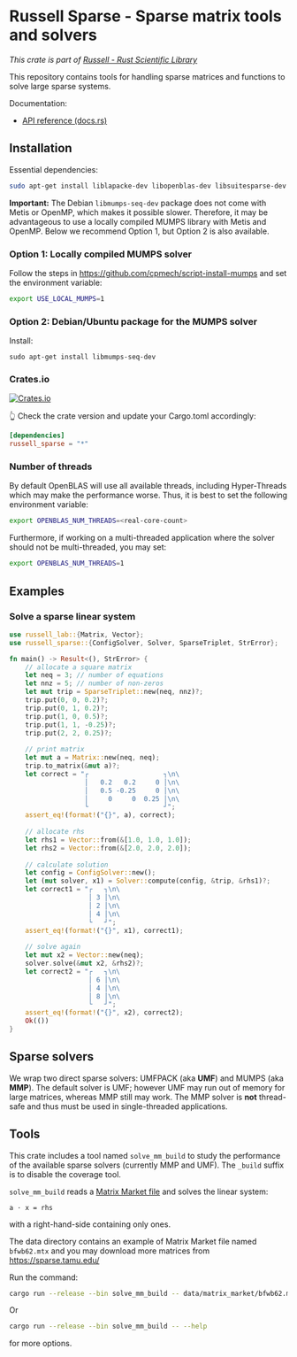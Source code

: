 # Russell Sparse - Sparse matrix tools and solvers

_This crate is part of [Russell - Rust Scientific Library](https://github.com/cpmech/russell)_

This repository contains tools for handling sparse matrices and functions to solve large sparse systems.

Documentation:

- [API reference (docs.rs)](https://docs.rs/russell_sparse)

## Installation

Essential dependencies:

```bash
sudo apt-get install liblapacke-dev libopenblas-dev libsuitesparse-dev
```

**Important:** The Debian `libmumps-seq-dev` package does not come with Metis or OpenMP, which makes it possible slower. Therefore, it may be advantageous to use a locally compiled MUMPS library with Metis and OpenMP. Below we recommend Option 1, but Option 2 is also available.

### Option 1: Locally compiled MUMPS solver

Follow the steps in https://github.com/cpmech/script-install-mumps and set the environment variable:

```bash
export USE_LOCAL_MUMPS=1
```

### Option 2: Debian/Ubuntu package for the MUMPS solver

Install:

```shell
sudo apt-get install libmumps-seq-dev
```

### Crates.io

[![Crates.io](https://img.shields.io/crates/v/russell_sparse.svg)](https://crates.io/crates/russell_sparse)

👆 Check the crate version and update your Cargo.toml accordingly:

```toml
[dependencies]
russell_sparse = "*"
```

### Number of threads

By default OpenBLAS will use all available threads, including Hyper-Threads which may make the performance worse. Thus, it is best to set the following environment variable:

```bash
export OPENBLAS_NUM_THREADS=<real-core-count>
```

Furthermore, if working on a multi-threaded application where the solver should not be multi-threaded, you may set:

```bash
export OPENBLAS_NUM_THREADS=1
```

## Examples

### Solve a sparse linear system

```rust
use russell_lab::{Matrix, Vector};
use russell_sparse::{ConfigSolver, Solver, SparseTriplet, StrError};

fn main() -> Result<(), StrError> {
    // allocate a square matrix
    let neq = 3; // number of equations
    let nnz = 5; // number of non-zeros
    let mut trip = SparseTriplet::new(neq, nnz)?;
    trip.put(0, 0, 0.2)?;
    trip.put(0, 1, 0.2)?;
    trip.put(1, 0, 0.5)?;
    trip.put(1, 1, -0.25)?;
    trip.put(2, 2, 0.25)?;
    
    // print matrix
    let mut a = Matrix::new(neq, neq);
    trip.to_matrix(&mut a)?;
    let correct = "┌                   ┐\n\
                   │   0.2   0.2     0 │\n\
                   │   0.5 -0.25     0 │\n\
                   │     0     0  0.25 │\n\
                   └                   ┘";
    assert_eq!(format!("{}", a), correct);
    
    // allocate rhs
    let rhs1 = Vector::from(&[1.0, 1.0, 1.0]);
    let rhs2 = Vector::from(&[2.0, 2.0, 2.0]);
    
    // calculate solution
    let config = ConfigSolver::new();
    let (mut solver, x1) = Solver::compute(config, &trip, &rhs1)?;
    let correct1 = "┌   ┐\n\
                    │ 3 │\n\
                    │ 2 │\n\
                    │ 4 │\n\
                    └   ┘";
    assert_eq!(format!("{}", x1), correct1);
    
    // solve again
    let mut x2 = Vector::new(neq);
    solver.solve(&mut x2, &rhs2)?;
    let correct2 = "┌   ┐\n\
                    │ 6 │\n\
                    │ 4 │\n\
                    │ 8 │\n\
                    └   ┘";
    assert_eq!(format!("{}", x2), correct2);
    Ok(())
}
```

## Sparse solvers

We wrap two direct sparse solvers: UMFPACK (aka **UMF**) and MUMPS (aka **MMP**). The default solver is UMF; however UMF may run out of memory for large matrices, whereas MMP still may work. The MMP solver is **not** thread-safe and thus must be used in single-threaded applications.

## Tools

This crate includes a tool named `solve_mm_build` to study the performance of the available sparse solvers (currently MMP and UMF). The `_build` suffix is to disable the coverage tool.

`solve_mm_build` reads a [Matrix Market file](https://math.nist.gov/MatrixMarket/formats.html) and solves the linear system:

```text
a ⋅ x = rhs
```

with a right-hand-side containing only ones.

The data directory contains an example of Matrix Market file named `bfwb62.mtx` and you may download more matrices from https://sparse.tamu.edu/

Run the command:

```bash
cargo run --release --bin solve_mm_build -- data/matrix_market/bfwb62.mtx
```

Or

```bash
cargo run --release --bin solve_mm_build -- --help
```

for more options.
